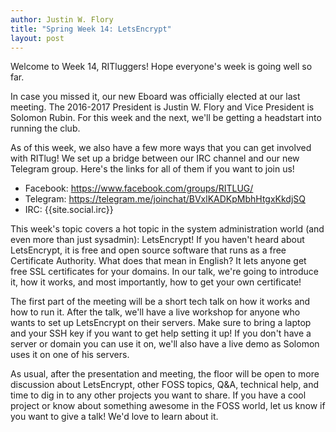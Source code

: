 ```yaml
---
author: Justin W. Flory
title: "Spring Week 14: LetsEncrypt"
layout: post
---
```


Welcome to Week 14, RITluggers! Hope everyone's week is going well so far.

In case you missed it, our new Eboard was officially elected at our last meeting. The 2016-2017 President is Justin W. Flory and Vice President is Solomon Rubin. For this week and the next, we'll be getting a headstart into running the club.

As of this week, we also have a few more ways that you can get involved with RITlug! We set up a bridge between our IRC channel and our new Telegram group. Here's the links for all of them if you want to join us!

* Facebook: https://www.facebook.com/groups/RITLUG/
* Telegram: https://telegram.me/joinchat/BVxlKADKpMbhHtgxKkdjSQ
* IRC:      {{site.social.irc}}

This week's topic covers a hot topic in the system administration world (and even more than just sysadmin): LetsEncrypt! If you haven't heard about LetsEncrypt, it is free and open source software that runs as a free Certificate Authority. What does that mean in English? It lets anyone get free SSL certificates for your domains. In our talk, we're going to introduce it, how it works, and most importantly, how to get your own certificate!

The first part of the meeting will be a short tech talk on how it works and how to run it. After the talk, we'll have a live workshop for anyone who wants to set up LetsEncrypt on their servers. Make sure to bring a laptop and your SSH key if you want to get help setting it up! If you don't have a server or domain you can use it on, we'll also have a live demo as Solomon uses it on one of his servers.

As usual, after the presentation and meeting, the floor will be open to more discussion about LetsEncrypt, other FOSS topics, Q&A, technical help, and time to dig in to any other projects you want to share. If you have a cool project or know about something awesome in the FOSS world, let us know if you want to give a talk! We'd love to learn about it.
